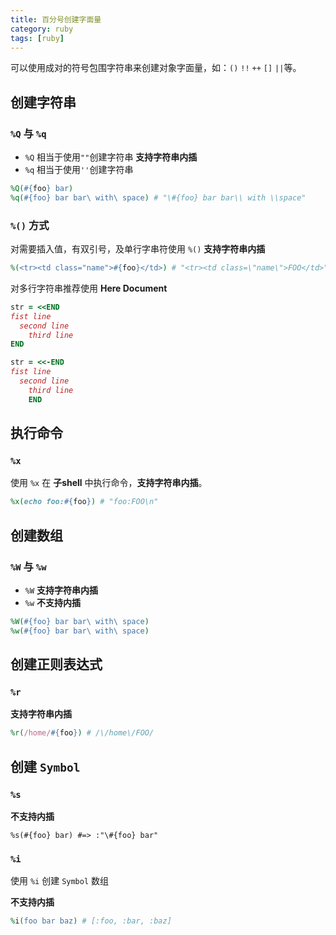 ```yaml
---
title: 百分号创建字面量
category: ruby
tags: [ruby]
---
```


可以使用成对的符号包围字符串来创建对象字面量，如：`()` `!!` `++` `[]` `||`等。

## 创建字符串

### `%Q` 与 `%q`

- `%Q` 相当于使用`""`创建字符串 **支持字符串内插**
- `%q` 相当于使用`''`创建字符串


```ruby
%Q(#{foo} bar)
%q(#{foo} bar bar\ with\ space) # "\#{foo} bar bar\\ with \\space"
```

### `%()` 方式

对需要插入值，有双引号，及单行字串符使用 `%()`
**支持字符串内插**

```ruby
%(<tr><td class="name">#{foo}</td>) # "<tr><td class=\"name\">FOO</td>"
```

对多行字符串推荐使用 **Here Document**

```ruby
str = <<END
fist line
  second line
    third line
END

str = <<-END
fist line
  second line
    third line
    END
```

## 执行命令

### `%x`

使用 `%x` 在 **子shell** 中执行命令，**支持字符串内插**。

```ruby
%x(echo foo:#{foo}) # "foo:FOO\n"
```

## 创建数组

### `%W` 与 `%w`

- `%W` **支持字符串内插**
- `%w` **不支持内插**

```ruby
%W(#{foo} bar bar\ with\ space)
%w(#{foo} bar bar\ with\ space)
```

## 创建正则表达式

### `%r`

**支持字符串内插**

```ruby
%r(/home/#{foo}) # /\/home\/FOO/
```

## 创建 `Symbol`

### `%s`

**不支持内插**

```
%s(#{foo} bar) #=> :"\#{foo} bar"
```

### `%i`

使用 `%i` 创建 `Symbol` 数组

**不支持内插**

```ruby
%i(foo bar baz) # [:foo, :bar, :baz]
```


